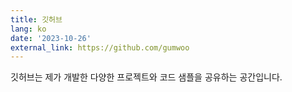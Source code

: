 ```yaml
---
title: 깃허브
lang: ko
date: '2023-10-26'
external_link: https://github.com/gumwoo
---
```


<div style="text-align: justify;">깃허브는 제가 개발한 다양한 프로젝트와 코드 샘플을 공유하는 공간입니다.</div>
